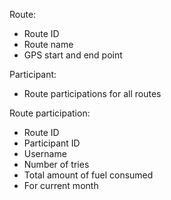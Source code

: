 Route:
* Route ID
* Route name
* GPS start and end point

Participant:
* Route participations for all routes

Route participation:
* Route ID
* Participant ID
* Username
* Number of tries
* Total amount of fuel consumed
* For current month
